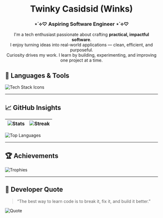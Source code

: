 <div align="center">
<h1><b>Twinky Casidsid (Winks)</b></h1>
  
### ⋆˙⟡♡ Aspiring Software Engineer ⋆˙⟡♡

I'm a tech enthusiast passionate about crafting **practical, impactful software**.  
I enjoy turning ideas into real-world applications — clean, efficient, and purposeful.  
Curiosity drives my work. I learn by building, experimenting, and improving one project at a time.
</div>

## 🧠 Languages & Tools

<!-- Row of icons -->
 <img src="https://skillicons.dev/icons?i=c,cpp,cs,java,js,python,react,reactnative,php,firebase,mysql,git,github,figma,tailwind,vscode&perline=9" alt="Tech Stack Icons" />

---

## 📈 GitHub Insights

| ![Stats](https://github-readme-stats.vercel.app/api?username=twinkycasidsid&theme=react&hide_border=false&show_icons=true) | ![Streak](https://nirzak-streak-stats.vercel.app/?user=twinkycasidsid&theme=react&hide_border=false) |
|:--:|:--:|

![Top Languages](https://github-readme-stats.vercel.app/api/top-langs/?username=twinkycasidsid&theme=react&layout=compact&hide_border=false)

---

## 🏆 Achievements

![Trophies](https://github-profile-trophy.vercel.app/?username=twinkycasidsid&theme=algolia&no-frame=true&margin-w=8)

---

## 💬 Developer Quote

> “The best way to learn code is to break it, fix it, and build it better.”

![Quote](https://quotes-github-readme.vercel.app/api?type=horizontal&theme=tokyonight)

